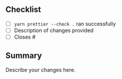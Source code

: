 ## Checklist

- [ ] `yarn prettier --check .` ran successfully
- [ ] Description of changes provided
- [ ] Closes #

## Summary

Describe your changes here.
